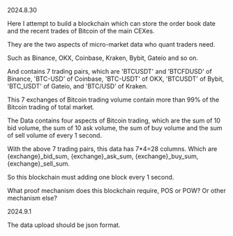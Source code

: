 2024.8.30

Here I attempt to build a blockchain which can store the order book date and the recent trades of Bitcoin of the main CEXes.

They are the two aspects of micro-market data who quant traders need.

Such as Binance, OKX, Coinbase, Kraken, Bybit, Gateio and so on.

And contains 7 trading pairs, which are 'BTCUSDT' and 'BTCFDUSD' of Binance, 'BTC-USD' of Coinbase, 'BTC-USDT' of OKX, 'BTCUSDT' of Bybit, 'BTC_USDT' of Gateio, and 'BTC/USD' of Kraken.

This 7 exchanges of Bitcoin trading volume contain more than 99% of the Bitcoin trading of total market.

The Data contains four aspects of Bitcoin trading, which are the sum of 10 bid volume, the sum of 10 ask volume, the sum of buy volume and the sum of sell volume of every 1 second.

With the above 7 trading pairs, this data has 7*4=28 columns. Which are {exchange}_bid_sum, {exchange}_ask_sum, {exchange}_buy_sum, {exchange}_sell_sum.

So this blockchain must adding one block every 1 second.

What proof mechanism does this blockchain require, POS or POW? Or other mechanism else?


2024.9.1

The data upload should be json format.

